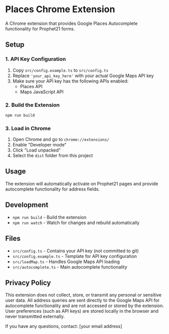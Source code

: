 # Places Chrome Extension

A Chrome extension that provides Google Places Autocomplete functionality for Prophet21 forms.

## Setup

### 1. API Key Configuration

1. Copy `src/config.example.ts` to `src/config.ts`
2. Replace `'your_api_key_here'` with your actual Google Maps API key
3. Make sure your API key has the following APIs enabled:
   - Places API
   - Maps JavaScript API

### 2. Build the Extension

```bash
npm run build
```

### 3. Load in Chrome

1. Open Chrome and go to `chrome://extensions/`
2. Enable "Developer mode"
3. Click "Load unpacked"
4. Select the `dist` folder from this project

## Usage

The extension will automatically activate on Prophet21 pages and provide autocomplete functionality for address fields.

## Development

- `npm run build` - Build the extension
- `npm run watch` - Watch for changes and rebuild automatically

## Files

- `src/config.ts` - Contains your API key (not committed to git)
- `src/config.example.ts` - Template for API key configuration
- `src/loadMap.ts` - Handles Google Maps API loading
- `src/autocomplete.ts` - Main autocomplete functionality

## Privacy Policy

This extension does not collect, store, or transmit any personal or sensitive user data. All address queries are sent directly to the Google Maps API for autocomplete functionality and are not accessed or stored by the extension. User preferences (such as API keys) are stored locally in the browser and never transmitted externally.

If you have any questions, contact: [your email address]
